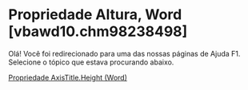 
# Propriedade Altura, Word [vbawd10.chm98238498]

Olá! Você foi redirecionado para uma das nossas páginas de Ajuda F1. Selecione o tópico que estava procurando abaixo.

[Propriedade AxisTitle.Height (Word)](http://msdn.microsoft.com/library/46a2a48d-1079-f8a4-d0f7-3394464660f7%28Office.15%29.aspx)
